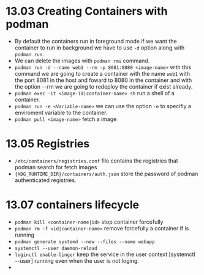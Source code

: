 # 13.03 Creating Containers with podman #

* By default the containers run in foreground mode if we want the container to run in background we have to use `-d` option along with `podman run`.
* We can delete the images with `podman rmi` command.
* `podman run -d --name web1 --rm -p 8081:8080 <image-name>` with this command we are going to create a container with the name `web1` with the port 8081 in the host and foward to 8080 in the container and with the option --rm we are going to redeploy the container if exist already.
* `podman exec -it <image-id|container-name> sh` run a shell of a container.
* `podman run -e <Variable-name>` we can use the option `-e` to specifiy a enviroment variable to the container.
* `podman pull <image-name>` fetch a image 

# 13.05 Registries #

* `/etc/containers/registries.conf` file contains the registries that podman search for fetch images
* `{XDG_RUNTIME_DIR}/containers/auth.json` store the password of podman authenticated registries.

# 13.07 containers lifecycle #

* `podman kill <container-name|id>` stop container forcefully
* `podman rm -f <id|container-name>` remove forcefully a container if is running
* `podman generate systemd --new --files --name webapp` 
* `systemctl --user daemon-reload`
* `loginctl enable-linger` keep the service in the user context [systemctl --user] running even when the user is not loging.
* 